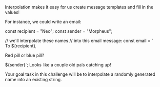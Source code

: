 Interpolation makes it easy for us create message templates and fill in the values! 

For instance, we could write an email:

const recipient = "Neo";
const sender = "Morpheus";

// we'll interpolate these names 
// into this email message:
const email = `
To ${recipient},

Red pill or blue pill? 

${sender}`;
 Looks like a couple old pals catching up! 

Your goal task in this challenge will be to interpolate a randomly generated name into an existing string.